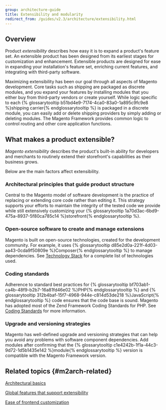 ```yaml
---
group: architecture-guide
title: Extensibility and modularity
redirect_from: /guides/v2.3/architecture/extensibility.html
---
```


## Overview

Product _extensibility_ describes how easy it is to expand a product's feature set. An extensible product has been designed from its earliest  stages for customization and enhancement. Extensible products are designed for ease in expanding your installation's feature set, enriching current features, and integrating with third-party software.

Maximizing extensibility has been our goal through all aspects of Magento development. Core tasks such as shipping are packaged as discrete modules, and you expand your features by installing modules that you either buy from third-party vendors or create yourself. While logic specific to each {% glossarytooltip b51bd4e9-7174-4ca0-83a0-1a895c9fc9e8 %}shipping carrier{% endglossarytooltip %} is packaged in a discrete module, you can easily add or delete shipping providers by simply adding or deleting modules. The Magento Framework provides common logic to control routing and other core application functions.

## What makes a product extensible?

_Magento extensibility_ describes the product's built-in ability for developers and merchants to routinely extend their storefront's capabilities as their business grows.

Below are the main factors affect extensibility.

### Architectural principles that guide product structure

Central to the Magento model of software development is the practice of replacing or extending core code rather than editing it. This strategy supports your efforts to maintain the integrity of the tested code we provide while still extensively customizing your {% glossarytooltip 1a70d3ac-6bd9-475a-8937-5f80ca785c14 %}storefront{% endglossarytooltip %}.

### Open-source software to create and manage extensions

Magento is built on open-source technologies, created for the development community. For example, it uses {% glossarytooltip d85e2d0a-221f-4d03-aa43-0cda9f50809e %}Composer{% endglossarytooltip %} to manage dependencies. See [Technology Stack]({{page.baseurl}}/architecture/basics/technology-stack.html) for a complete list of technologies used.

### Coding standards

Adherence to standard best practices for {% glossarytooltip bf703ab1-ca4b-48f9-b2b7-16a81fd46e02 %}PHP{% endglossarytooltip %} and {% glossarytooltip 312b4baf-15f7-4968-944e-c814d53de218 %}JavaScript{% endglossarytooltip %} code ensures that the code base is sound. Magento has adopted most of the Zend Framework Coding Standards for PHP. See [Coding Standards]({{page.baseurl}}/coding-standards.html) for more information.

### Upgrade and versioning strategies

Magento has well-defined upgrade and versioning strategies that can help you avoid any problems with software component dependencies. Add modules after confirming that the {% glossarytooltip c1e4242b-1f1a-44c3-9d72-1d5b1435e142 %}module{% endglossarytooltip %} version is compatible with the Magento Framework version.

## Related topics {#m2arch-related}

[Architectural basics]({{page.baseurl}}/architecture/basics.html)

[Global features that support extensibility]({{page.baseurl}}/architecture/basics/global-extensibility-features.html)

[Ease of frontend customization]({{page.baseurl}}/architecture/basics/frontend-customization.html)

